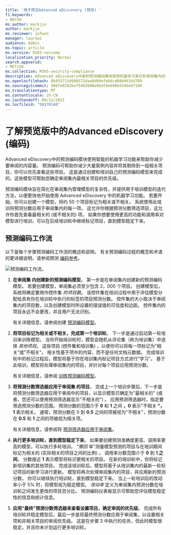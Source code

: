 ```yaml
---
title: '用于预览Advanced eDiscovery (预测) '
f1.keywords:
- NOCSH
ms.author: markjjo
author: markjjo
ms.reviewer: jefwan
manager: laurawi
audience: Admin
ms.topic: article
ms.service: O365-seccomp
localization_priority: Normal
search.appverid:
- MET150
ms.collection: M365-security-compliance
description: Advanced eDiscovery中新的预测编码模块使用机器学习来分析审阅集内的项目，以预测哪些项目与案例或调查相关。
ms.openlocfilehash: 0b453713d986572dae8d80efe6dcd60b0616d789
ms.sourcegitcommit: d08fe0282be75483608e96df4e6986d346e97180
ms.translationtype: MT
ms.contentlocale: zh-CN
ms.lasthandoff: 09/12/2021
ms.locfileid: "59170140"
---
```

# <a name="learn-about-predictive-coding-in-advanced-ediscovery-preview"></a>了解预览版中的Advanced eDiscovery (编码) 

Advanced eDiscovery中的预测编码模块使用智能的机器学习功能来帮助你减少要审阅的内容量。 预测编码可帮助你减少大量案例内容并将其剔除到一组相关项目，你可以优先查看这些项目。 这是通过创建和培训自己的预测编码模型来完成的，这些模型可帮助您确定审阅集内最相关项目的优先级。

预测编码模块旨在简化在审阅集内管理模型的复杂性，并提供用于培训模型的迭代方法，以便更快地开始使用 Advanced eDiscovery 中的机器学习功能。 若要开始，你可以创建一个模型，将约 50 个项目标记为相关或不相关。 系统使用此培训将预测分数应用于审阅集内的每一项。 这允许你根据预测分数筛选项目，这允许你首先查看最相关的 (或不相关的) 项。 如果你想要使用更高的功能和调用率对模型进行培训，可以在后续培训轮中继续标记项目，直到模型稳定下来。  

## <a name="the-predictive-coding-workflow"></a>预测编码工作流

以下是每个步骤预测编码工作流的概述和说明。 有关预测编码过程的概念和术语的更详细说明，请参阅预测 [编码参考](predictive-coding-reference.md)。

![预测编码工作流。](..\media\PredictiveCodingWorkflow.png)

1. **在审阅集 内创建新的预测编码模型**。 第一步是在审阅集内创建新的预测编码模型。 若要创建模型，审阅集必须至少包含 2，000 个项目。 创建模型后，系统将确定要用作控件集 *的项目数*。 该控件集在培训过程中用于评估模型分配给具有你在培训轮中执行的标签的项目预测分数。 控件集的大小取决于审阅集内的项目数，以及创建模型时所设置的错误值的可信度和边距。 控件集内的项目永远不会更改，并且用户无法识别。

   有关详细信息，请参阅创建 [预测编码模型](predictive-coding-create-model.md)。

2. **将项目标记为相关或不相关，完成第一个培训轮**。 下一步是通过启动第一轮培训来训练模型。 当你开始培训轮时，模型会随机从评论集（称为培训集）中选择 *其他项目*。 这些项目 (控件集和培训集) ，以便你可以将每一项标记为"相关"或"不相关"。 相关性基于项中的内容，而不是任何文档元数据。 完成培训轮中的标记过程后，模型将基于你在培训集内标记项目方式进行"学习"。 基于此培训，模型将处理审阅集内的项目，并针对每个项目应用预测分数。

   有关详细信息，请参阅 [训练预测编码模型](predictive-coding-train-model.md)。

3. **将预测分数筛选器应用于审阅集 的项目**。 完成上一个培训步骤后，下一步是将预测分数筛选器应用于审阅中的项目，以显示模型已确定为"最相关的" (或者，您还可以使用预测筛选器显示"不相关的") 。 应用预测筛选器时，指定要筛选预测分数的范围。 预测分数的范围介于 **0** 和 **1** 之间 **，0** 表示"不相关 **"，1** 表示相关。 通常，预测分数在 0 到 **0.5** 之间的项被视为"不相关"，预测分数在 **0.5** 和 **1** 之间的项被视为相关项。 

   有关详细信息，请参阅将 [预测筛选器应用于审阅集](predictive-coding-apply-prediction-filter.md)。

4. **执行更多培训轮，直到模型稳定下来**。 如果要创建预测准确度更高、调用率更高的模型，可以执行多轮培训。 *"撤回* 率"测量模型预测的项目与在培训期间标记为相关的 (实际相关的项目之间的比例) 。 调用率分数范围介于 **0** 到 **1 之间**。 分数接近 **1** 表示模型将标识更相关的项目。 在新的培训轮中，你将标记新培训集的其他项目。 完成该培训轮后，模型将基于从培训集内的最新一轮标记项目的新学习进行更新。 模型将再次处理审阅集内的项目，并应用新的预测分数。 你可以继续执行培训轮，直到模型稳定下来。 当上一轮培训后的改动率小于 5% 时，将模型视为稳定模型。 *改动率* 定义为审阅集内预测分数在培训轮之间发生更改的项目百分比。 预测编码仪表板显示可帮助您评估模型稳定性的信息和统计信息。

5. **应用"最终"预测分数筛选器来查看设置项目，确定审阅的优先级**。 完成所有培训轮并稳定模型后，最后一步是将最终预测分数应用于审阅集，以设置相关项和非相关项目的审阅优先级。 这是在步骤 3 中执行的任务，但此时模型很稳定，并且你未计划运行更多培训轮。
